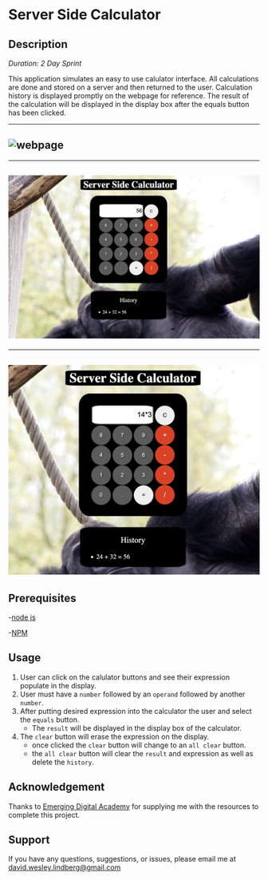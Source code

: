 # Server Side Calculator

## Description

_Duration: 2 Day Sprint_

This application simulates an easy to use calulator interface. All calculations are done and stored on a server and then returned to the user. Calculation history is displayed promptly on the webpage for reference. The result of the calculation will be displayed in the display box after the equals button has been clicked.

---
![webpage](preview-images/webpage.png)
---

---
![history display](preview-images/calc1.png)
---

---
![expression in display](preview-images/calc2.png)
---

## Prerequisites

-[node js](https://nodejs.org/en/)

-[NPM](https://docs.npmjs.com/)

## Usage

1. User can click on the calulator buttons and see their expression populate in the display.
2. User must have a `number` followed by an `operand` followed by another `number`.
3. After putting desired expression into the calculator the user and select the `equals` button.
    - The `result` will be displayed in the display box of the calculator.
4. The `clear` button will erase the expression on the display.
    - once clicked the `clear` button will change to an `all clear` button.
    - the `all clear` button will clear the `result` and expression as well as delete the `history`.

## Acknowledgement
Thanks to [Emerging Digital Academy](https://emergingacademy.org/) for supplying me with the resources to complete this project.

## Support
If you have any questions, suggestions, or issues, please email me at [david.wesley.lindberg@gmail.com](www.google.com)